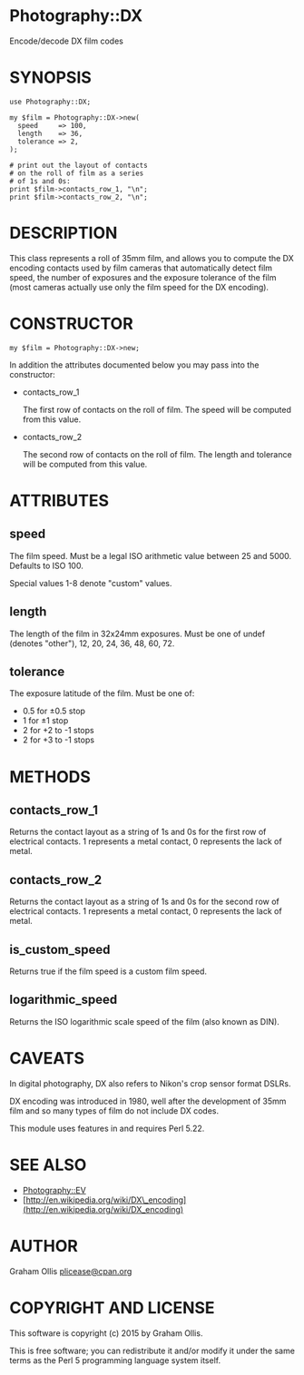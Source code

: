 # Photography::DX

Encode/decode DX film codes

# SYNOPSIS

    use Photography::DX;
    
    my $film = Photography::DX->new(
      speed     => 100,
      length    => 36,
      tolerance => 2,
    );
    
    # print out the layout of contacts
    # on the roll of film as a series
    # of 1s and 0s:
    print $film->contacts_row_1, "\n";
    print $film->contacts_row_2, "\n";

# DESCRIPTION

This class represents a roll of 35mm film, and allows you to compute the
DX encoding contacts used by film cameras that automatically detect film
speed, the number of exposures and the exposure tolerance of the film
(most cameras actually use only the film speed for the DX encoding).

# CONSTRUCTOR

    my $film = Photography::DX->new;

In addition the attributes documented below you may pass into
the constructor:

- contacts\_row\_1

    The first row of contacts on the roll of film.  The speed
    will be computed from this value.

- contacts\_row\_2

    The second row of contacts on the roll of film.  The length
    and tolerance will be computed from this value.

# ATTRIBUTES

## speed

The film speed.  Must be a legal ISO arithmetic value between 25 and 5000.  Defaults to ISO 100.

Special values 1-8 denote "custom" values.

## length

The length of the film in 32x24mm exposures.  Must be one of undef (denotes "other"),
12, 20, 24, 36, 48, 60, 72.

## tolerance

The exposure latitude of the film.  Must be one of:

- 0.5 for ±0.5 stop
- 1 for ±1 stop
- 2 for +2 to -1 stops
- 2 for +3 to -1 stops

# METHODS

## contacts\_row\_1

Returns the contact layout as a string of 1s and 0s for the first row
of electrical contacts.  1 represents a metal contact, 0 represents the
lack of metal.

## contacts\_row\_2

Returns the contact layout as a string of 1s and 0s for the second row
of electrical contacts.  1 represents a metal contact, 0 represents the
lack of metal.

## is\_custom\_speed

Returns true if the film speed is a custom film speed.

## logarithmic\_speed

Returns the ISO logarithmic scale speed of the film (also known as DIN).

# CAVEATS

In digital photography, DX also refers to Nikon's crop sensor format DSLRs.

DX encoding was introduced in 1980, well after the development of 35mm film
and so many types of film do not include DX codes.

This module uses features in and requires Perl 5.22.

# SEE ALSO

- [Photography::EV](https://metacpan.org/pod/Photography::EV)
- [http://en.wikipedia.org/wiki/DX\_encoding](http://en.wikipedia.org/wiki/DX_encoding)

# AUTHOR

Graham Ollis <plicease@cpan.org>

# COPYRIGHT AND LICENSE

This software is copyright (c) 2015 by Graham Ollis.

This is free software; you can redistribute it and/or modify it under
the same terms as the Perl 5 programming language system itself.
